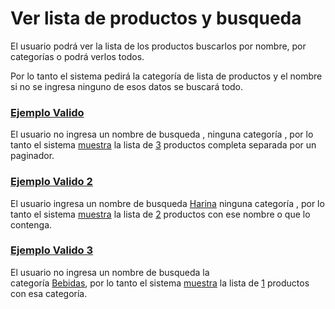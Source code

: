 # Ver lista de productos y busqueda

El usuario podrá ver la lista de los productos buscarlos por nombre, 
por categorías o podrá verlos todos.

Por lo tanto el sistema pedirá la categoría de lista de productos y el nombre
si no se ingresa ninguno de esos datos se buscará todo.

### [Ejemplo Valido](- "basic")

El usuario no ingresa un nombre de busqueda [](- "#name"), ninguna 
categoría [](- "#category"), por lo tanto el sistema 
[muestra](- "#result=getProducts(#category,#name)") la lista de 
[3](- "?=#result") productos completa separada por un paginador. 

### [Ejemplo Valido 2](- "basic2")

El usuario ingresa un nombre de busqueda [Harina](- "#name") ninguna 
categoría [](- "#category"), por lo tanto el sistema 
[muestra](- "#result=getProducts(#category,#name)") la lista de 
[2](- "?=#result") productos con ese nombre o que lo contenga.

### [Ejemplo Valido 3](- "basic3")

El usuario no ingresa un nombre de busqueda [](- "#name") la  
categoría [Bebidas](- "#category"), por lo tanto el sistema 
[muestra](- "#result=getProducts(#category,#name)") la lista de 
[1](- "?=#result") productos con esa categoría.